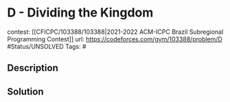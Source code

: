 # D - Dividing the Kingdom

contest: [[CFICPC/103388/103388|2021-2022 ACM-ICPC Brazil Subregional Programming Contest]]
url: https://codeforces.com/gym/103388/problem/D
#Status/UNSOLVED
Tags: #

## Description

## Solution

